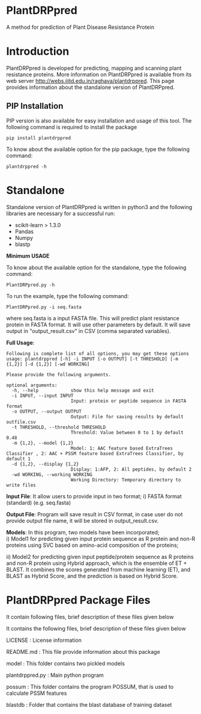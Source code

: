 # PlantDRPpred
A method for prediction of Plant Disease Resistance Protein

# Introduction
PlantDRPpred is developed for predicting, mapping and scanning plant resistance proteins. More information on PlantDRPpred is available from its web server http://webs.iiitd.edu.in/raghava/plantdrppred. This page provides information about the standalone version of PlantDRPpred.

## PIP Installation
PIP version is also available for easy installation and usage of this tool. The following command is required to install the package 
```
pip install plantdrppred
```
To know about the available option for the pip package, type the following command:
```
plantdrppred -h
```

# Standalone

Standalone version of PlantDRPpred is written in python3 and the following libraries are necessary for a successful run:

- scikit-learn > 1.3.0
- Pandas
- Numpy
- blastp


**Minimum USAGE** 

To know about the available option for the standalone, type the following command:
```
PlantDRPpred.py -h
```
To run the example, type the following command:
```
PlantDRPpred.py -i seq.fasta

```
where seq.fasta is a input FASTA file. This will predict plant resistance protein in FASTA format. It will use other parameters by default. It will save output in "output_result.csv" in CSV (comma separated variables).

**Full Usage**: 
```
Following is complete list of all options, you may get these options
usage: plantdrppred [-h] -i INPUT [-o OUTPUT] [-t THRESHOLD] [-m {1,2}] [-d {1,2}] [-wd WORKING]
```
```
Please provide the following arguments.

optional arguments:
  -h, --help            show this help message and exit
  -i INPUT, --input INPUT
                        Input: protein or peptide sequence in FASTA format
  -o OUTPUT, --output OUTPUT
                        Output: File for saving results by default outfile.csv
  -t THRESHOLD, --threshold THRESHOLD
                        Threshold: Value between 0 to 1 by default 0.48
  -m {1,2}, --model {1,2}
                        Model: 1: AAC feature based ExtraTrees Classifier , 2: AAC + PSSM feature based ExtraTrees Classifier, by default 1
  -d {1,2}, --display {1,2}
                        Display: 1:AFP, 2: All peptides, by default 2
  -wd WORKING, --working WORKING
                        Working Directory: Temporary directory to write files

```

**Input File**: It allow users to provide input in two format; i) FASTA format (standard) (e.g. seq.fasta)  

**Output File**: Program will save result in CSV format, in case user do not provide output file name, it will be stored in output_result.csv.


**Models**: In this program, two models have been incorporated;  
  i) Model1 for predicting given input protein sequence as R protein and non-R proteins  using SVC based on amino-acid composition of the proteins; 

  ii) Model2 for predicting given input peptide/protein sequence as R proteins and non-R protein using Hybrid approach, which is the ensemble of ET + BLAST. It combines the scores generated from machine learning (ET), and BLAST as Hybrid Score, and the prediction is based on Hybrid Score.


PlantDRPpred Package Files
=======================
It contain following files, brief description of these files given below

It contains the following files, brief description of these files given below

LICENSE : License information

README.md : This file provide information about this package

model : This folder contains two pickled models

plantdrppred.py : Main python program

possum : This folder contains the program POSSUM, that is used to calculate PSSM features

blastdb : Folder that contains the blast database of training dataset



